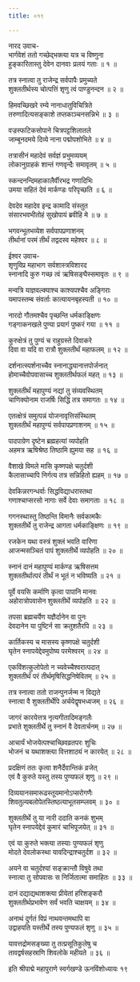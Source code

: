 ```yaml
---
title: ०१९

---
```

नारद उवाच-  
भार्गवेशं ततो गच्छेद्भक्त्या यत्र च विष्णुना  
हुङ्कारितास्तु देवेन दानवाः प्रलयं गताः ॥ १ ॥


तत्र स्नात्वा तु राजेन्द्र सर्वपापैः प्रमुच्यते  
शुक्लतीर्थस्य चोत्पत्तिं शृणु त्वं पाण्डुनन्दन ॥ २ ॥


हिमवच्छिखरे रम्ये नानाधातुविचित्रिते  
तरुणादित्यसङ्काशे तप्तकाञ्चनसन्निभे ॥ ३ ॥


वज्रस्फटिकसोपाने चित्रपट्टशिलातले  
जाम्बूनदमये दिव्ये नाना पद्मोपशोभिते ॥ ४ ॥


तत्रासीनं महादेवं सर्वज्ञं प्रभुमव्ययम्  
लोकानुग्राहकं शान्तं गणवृन्दैः समावृतम् ॥ ५ ॥


स्कन्दनन्दिमहाकालैर्वीरभद्र गणादिभिः  
उमया सहितं देवं मार्कण्डः परिपृच्छति ॥ ६ ॥


देवदेव महादेव इन्द्र कामादि संस्तुत  
संसारभवभीतोहं सुखोपायं ब्रवीहि मे ॥ ७ ॥


भगवन्भूतभव्येश सर्वपापप्रणाशनम्  
तीर्थानां परमं तीर्थं तद्वदस्व महेश्वर ॥ ८ ॥


ईश्वर उवाच-  
शृणुविप्र महाभाग सर्वशास्त्रविशारद  
स्नानादि कुरु गच्छ त्वं ऋषिसङ्घैस्समावृतः ॥ ९ ॥


मन्वत्रि याज्ञवल्क्याश्च काश्यपश्चैव अङ्गिराः  
यमापस्तम्ब संवर्ताः कात्यायनबृहस्पती ॥ १० ॥


नारदो गौतमश्चैव पृच्छन्ति धर्मकाङ्क्षिणः  
गङ्गाकनखले पुण्या प्रयागं पुष्करं गया ॥ ११ ॥


कुरुक्षेत्रं तु पुण्यं च राहुग्रस्ते दिवाकरे  
दिवा वा यदि वा रात्रौ शुक्लतीर्थं महाफलम् ॥ १२ ॥


दर्शनात्स्पर्शनाच्चैव स्नानाद्ध्यानात्तपोर्जनात्  
होमाच्चैवोपवासाच्च शुक्लतीर्थफलं महत् ॥ १३ ॥


शुक्लतीर्थं महापुण्यं नद्यां तु संव्यवस्थितम्  
चाणिक्योनाम राजर्षिः सिद्धिं तत्र समागतः ॥ १४ ॥


एतत्क्षेत्रं समुत्पन्नं योजनावृत्तिसंस्थितम्  
शुक्लतीर्थं महापुण्यं सर्वपापप्रणाशनम् ॥ १५ ॥


पादपाग्रेण दृष्टेन ब्रह्महत्यां व्यपोहति  
अहमत्र ऋषिश्रेष्ठ तिष्ठामि ह्युमया सह ॥ १६ ॥


वैशाखे विमले मासि कृष्णपक्षे चतुर्दशी  
कैलासाच्चापि निर्गत्य तत्र सन्निहितो ह्यहम् ॥ १७ ॥


देवकिन्नरगन्धर्वाः सिद्धविद्याधरास्तथा  
गणाश्चाप्सरसो नागाः सर्वे देवाः समागताः ॥ १८ ॥


गगनस्थास्तु तिष्ठन्ति विमानैः सर्वकामकैः  
शुक्लतीर्थे तु राजेन्द्र आगता धर्मकाङ्क्षिणः ॥ १९ ॥


रजकेन यथा वस्त्रं शुक्लं भवति वारिणा  
आजन्मसञ्चितं पापं शुक्लतीर्थे व्यपोहति ॥ २० ॥


स्नानं दानं महापुण्यं मार्कण्ड ऋषिसत्तम  
शुक्लतीर्थात्परं तीर्थं न भूतं न भविष्यति ॥ २१ ॥


पूर्वे वयसि कर्माणि कृत्वा पापानि मानवः  
अहोरात्रोपवासेन शुक्लतीर्थे व्यपोहति ॥ २२ ॥


तपसा ब्रह्मचर्येण यज्ञैर्दानेन वा पुनः  
देवदानेन या पुष्टिर्न सा क्रतुशतैरपि ॥ २३ ॥


कार्तिकस्य च मासस्य कृष्णपक्षे चतुर्दशी  
घृतेन स्नापयेद्देवमुपोष्य परमेश्वरम् ॥ २४ ॥


एकविंशत्कुलोपेतो न च्यवेच्चैश्वरात्पदात्  
शुक्लतीर्थं परं तीर्थमृषिसिद्धनिषेवितम् ॥ २५ ॥


तत्र स्नात्वा ततो राजन्पुनर्जन्म न विद्यते  
स्नात्वा वै शुक्लतीर्थेपि अर्चयेद्वृषभध्वजम् ॥ २६ ॥


जागरं कारयेत्तत्र नृत्यगीतादिमङ्गलैः  
प्रभाते शुक्लतीर्थे तु स्नानं वै देवतार्चनम् ॥ २७ ॥


आचार्यं भोजयेत्पश्चाच्छिवव्रतपरः शुचिः  
भोजनं च यथाशक्त्या वित्तशाठ्यं न कारयेत् ॥ २८ ॥


प्रदक्षिणं ततः कृत्वा शनैर्देवान्तिकं व्रजेत्  
एवं वै कुरुते यस्तु तस्य पुण्यफलं शृणु ॥ २९ ॥


दिव्ययानसमारूढस्तूयमानोऽप्सरोगणैः  
शिवतुल्यबलोपेतस्तिष्ठत्याभूतसम्प्लवम् ॥ ३० ॥


शुक्लतीर्थे तु या नारी ददाति कनकं शुभम्  
घृतेन स्नापयेद्देवं कुमारं चाभिपूजयेत् ॥ ३१ ॥


एवं या कुरुते भक्त्या तस्याः पुण्यफलं शृणु  
मोदते देवलोकस्था यावदिन्द्राश्चतुर्दश ॥ ३२ ॥


अयने वा चतुर्दश्यां सङ्क्रान्तौ विषुवे तथा  
स्नात्वा तु सोपवासः स निर्जितात्मा समाहितः ॥ ३३ ॥


दानं दद्याद्यथाशक्त्या प्रीयेतां हरिशङ्करौ  
शुक्लतीर्थप्रभावेण सर्वं भवति चाक्षयम् ॥ ३४ ॥


अनाथं दुर्गतं विप्रं नाथवन्तमथापि वा  
उद्वाहयति यस्तीर्थे तस्य पुण्यफलं शृणु ॥ ३५ ॥


यावत्तद्रोमसङ्ख्या तु तत्प्रसूतिकुलेषु च  
तावद्वर्षसहस्राणि शिवलोके महीयते ॥ ३६ ॥


इति श्रीपाद्मे महापुराणे स्वर्गखण्डे ऊनविंशोध्यायः १९